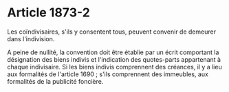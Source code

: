# Article 1873-2

Les coïndivisaires, s'ils y consentent tous, peuvent convenir de demeurer dans l'indivision.

A peine de nullité, la convention doit être établie par un écrit comportant la désignation des biens indivis et l'indication des quotes-parts appartenant à chaque indivisaire. Si les biens indivis comprennent des créances, il y a lieu aux formalités de l'article 1690 ; s'ils comprennent des immeubles, aux formalités de la publicité foncière.
